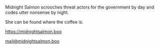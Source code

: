 Midnight Salmon scrooches threat actors for the government by day and codes utter nonsense by night.

She can be found where the coffee is.

<https://midnightsalmon.boo>

mail@midnightsalmon.boo
